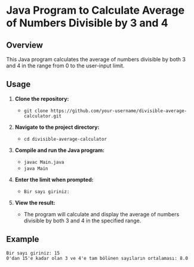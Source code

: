 # Java Program to Calculate Average of Numbers Divisible by 3 and 4

## Overview

This Java program calculates the average of numbers divisible by both 3 and 4 in the range from 0 to the user-input limit.

## Usage

1. **Clone the repository:**
   - `git clone https://github.com/your-username/divisible-average-calculator.git`

2. **Navigate to the project directory:**
   - `cd divisible-average-calculator`

3. **Compile and run the Java program:**
   - `javac Main.java`
   - `java Main`

4. **Enter the limit when prompted:**
   - `Bir sayı giriniz:`

5. **View the result:**
   - The program will calculate and display the average of numbers divisible by both 3 and 4 in the specified range.

## Example

```plaintext
Bir sayı giriniz: 15
0'dan 15'e kadar olan 3 ve 4'e tam bölünen sayıların ortalaması: 8.0
